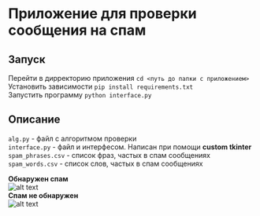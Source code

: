 # Приложение для проверки сообщения на спам #
## Запуск ##
Перейти в дирректорию приложения `cd <путь до папки с приложением>` \
Установить зависимости `pip install requirements.txt` \
Запустить программу `python interface.py`
## Описание ##
`alg.py` - файл с алгоритмом проверки \
`interface.py` - файл и интерфесом. Написан при помощи **custom tkinter** \
`spam_phrases.csv` - список фраз, частых в спам сообщениях \
`spam_words.csv` - список слов, частых в спам сообщениях 

**Обнаружен спам** \
![alt text](https://github.com/user-attachments/assets/0d073651-d46a-4c3a-a516-e2173fad123e) \
**Спам не обнаружен** \
![alt text](https://github.com/user-attachments/assets/49c5f80f-e451-49dd-a44f-c63aaa054e8b)





